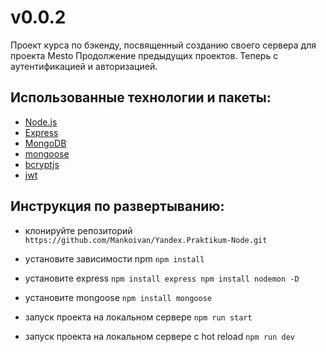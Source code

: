 # v0.0.2

Проект курса по бэкенду, посвященный созданию своего сервера для проекта Mesto
Продолжение предыдущих проектов. Теперь с аутентификацией и авторизацией.

## Использованные технологии и пакеты:
- [Node.js](https://nodejs.org/en/download/)
- [Express](https://expressjs.com/)
- [MongoDB](https://www.mongodb.com/)
- [mongoose](https://mongoosejs.com/)
- [bcryptjs](https://www.npmjs.com/package/bcryptjs)
- [jwt](https://www.npmjs.com/package/jsonwebtoken)


## Инструкция по развертыванию:
- клонируйте репозиторий `https://github.com/Mankoivan/Yandex.Praktikum-Node.git`
- уcтановите зависимости npm `npm install`
- установите express `npm install express npm install nodemon -D`
- установите mongoose `npm install mongoose`

- запуск проекта на локальном сервере `npm run start`
- запуск проекта на локальном сервере с hot reload `npm run dev`